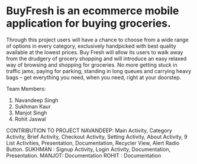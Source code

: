 # BuyFresh is an ecommerce mobile application for buying groceries.
Through this project users will have a chance to choose from a wide range of options in every category, exclusively handpicked with best quality available at the lowest prices. Buy Fresh will allow its users to walk away from the drudgery of grocery shopping and will introduce an easy relaxed way of browsing and shopping for groceries. No more getting stuck in traffic jams, paying for parking, standing in long queues and carrying heavy bags – get everything you need, when you need, right at your doorstep.
  

Team Members:
1. Navandeep Singh
2. Sukhman Kaur
3. Manjot Singh
4. Rohit Jaswal

CONTRIBUTION TO PROJECT
NAVANDEEP: Main Activity, Category Activity, Brief Activity, Checkout
            Activity, Setting Activity, About Activity, 9 List Activities, Presentation,
            Documentation, Recycler View, Alert Radio Button.
SUKHMAN :   Signup Activity, Login Activity, Documentation, Presentation.
MANJOT:     Documentation
ROHIT :     Documentation
